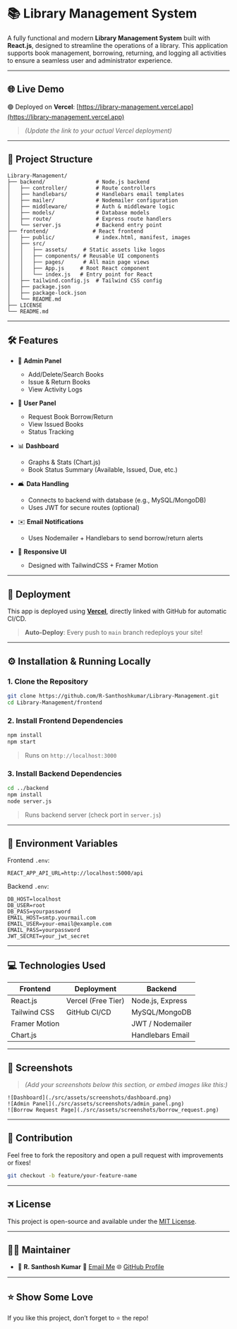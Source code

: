 # 📚 Library Management System

A fully functional and modern **Library Management System** built with **React.js**, designed to streamline the operations of a library. This application supports book management, borrowing, returning, and logging all activities to ensure a seamless user and administrator experience.

---

## 🌐 Live Demo

🟢 Deployed on **Vercel**:
[https://library-management.vercel.app](https://library-management.vercel.app)

> *(Update the link to your actual Vercel deployment)*

---

## 📂 Project Structure

```
Library-Management/
├── backend/                # Node.js backend
│   ├── controller/         # Route controllers
│   ├── handlebars/         # Handlebars email templates
│   ├── mailer/             # Nodemailer configuration
│   ├── middleware/         # Auth & middleware logic
│   ├── models/             # Database models
│   ├── route/              # Express route handlers
│   └── server.js           # Backend entry point
├── frontend/              # React frontend
│   ├── public/             # index.html, manifest, images
│   ├── src/
│   │   ├── assets/     # Static assets like logos
│   │   ├── components/ # Reusable UI components
│   │   ├── pages/      # All main page views
│   │   ├── App.js     # Root React component
│   │   └── index.js   # Entry point for React
│   ├── tailwind.config.js  # Tailwind CSS config
│   ├── package.json
│   ├── package-lock.json
│   └── README.md
├── LICENSE
└── README.md
```

---

## 🛠️ Features

* 🔐 **Admin Panel**

  * Add/Delete/Search Books
  * Issue & Return Books
  * View Activity Logs

* 👤 **User Panel**

  * Request Book Borrow/Return
  * View Issued Books
  * Status Tracking

* 📊 **Dashboard**

  * Graphs & Stats (Chart.js)
  * Book Status Summary (Available, Issued, Due, etc.)

* 🛋️ **Data Handling**

  * Connects to backend with database (e.g., MySQL/MongoDB)
  * Uses JWT for secure routes (optional)

* ✉️ **Email Notifications**

  * Uses Nodemailer + Handlebars to send borrow/return alerts

* 📱 **Responsive UI**

  * Designed with TailwindCSS + Framer Motion

---

## 🚀 Deployment

This app is deployed using [**Vercel**](https://vercel.com/), directly linked with GitHub for automatic CI/CD.

> **Auto-Deploy**: Every push to `main` branch redeploys your site!

---

## ⚙️ Installation & Running Locally

### 1. Clone the Repository

```bash
git clone https://github.com/R-Santhoshkumar/Library-Management.git
cd Library-Management/frontend
```

### 2. Install Frontend Dependencies

```bash
npm install
npm start
```

> Runs on `http://localhost:3000`

### 3. Install Backend Dependencies

```bash
cd ../backend
npm install
node server.js
```

> Runs backend server (check port in `server.js`)

---

## 🔗 Environment Variables

Frontend `.env`:

```env
REACT_APP_API_URL=http://localhost:5000/api
```

Backend `.env`:

```env
DB_HOST=localhost
DB_USER=root
DB_PASS=yourpassword
EMAIL_HOST=smtp.yourmail.com
EMAIL_USER=your-email@example.com
EMAIL_PASS=yourpassword
JWT_SECRET=your_jwt_secret
```

---

## 💻 Technologies Used

| Frontend      | Deployment         | Backend          |
| ------------- | ------------------ | ---------------- |
| React.js      | Vercel (Free Tier) | Node.js, Express |
| Tailwind CSS  | GitHub CI/CD       | MySQL/MongoDB    |
| Framer Motion |                    | JWT / Nodemailer |
| Chart.js      |                    | Handlebars Email |

---

## 📸 Screenshots

> *(Add your screenshots below this section, or embed images like this:)*

```
![Dashboard](./src/assets/screenshots/dashboard.png)
![Admin Panel](./src/assets/screenshots/admin_panel.png)
![Borrow Request Page](./src/assets/screenshots/borrow_request.png)
```

---

## 👥 Contribution

Feel free to fork the repository and open a pull request with improvements or fixes!

```bash
git checkout -b feature/your-feature-name
```

---

## 🛪️ License

This project is open-source and available under the [MIT License](LICENSE).

---

## 🧕‍♂️ Maintainer

* 👤 **R. Santhosh Kumar**
  📧 [Email Me](mailto:your-email@example.com)
  🌐 [GitHub Profile](https://github.com/R-Santhoshkumar)

---

## ⭐️ Show Some Love

If you like this project, don’t forget to ⭐️ the repo!
